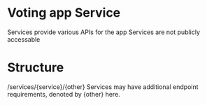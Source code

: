 # Voting app Service
Services provide various APIs for the app
Services are not publicly accessable

# Structure
/services/{service}/{other}
Services may have additional endpoint requirements, denoted by {other} here.